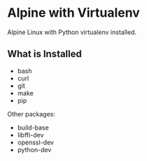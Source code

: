 # Alpine with Virtualenv

Alpine Linux with Python virtualenv installed.




## What is Installed

* bash
* curl
* git
* make
* pip

Other packages:

* build-base
* libffi-dev
* openssl-dev
* python-dev
